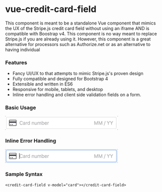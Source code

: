 # vue-credit-card-field

This component is meant to be a standalone Vue component that mimics the UX
of the Stripe.js credit card field without using an iframe AND is compatible
with Boostrap v4. This component is no way meant to replace Stripe.js if you
are already using it. However, this component is a great alternative for processors such as Authorize.net or as an alternative to having individual

### Features

- Fancy UI/UX to that attempts to mimic Stripe.js's proven design
- Fully compatible and designed for Bootstrap 4
- Extensible and written in ES6
- Responsive for mobile, tablets, and desktop
- Inline error handling and client side validation fields on a form.

### Basic Usage
![Basic Usage Example](screenshots/basic-usage.gif)

### Inline Error Handling
![Error Handling Example](screenshots/error-handling.gif)

### Sample Syntax

    <credit-card-field v-model="card"></credit-card-field>
